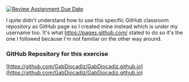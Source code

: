 [![Review Assignment Due Date](https://classroom.github.com/assets/deadline-readme-button-22041afd0340ce965d47ae6ef1cefeee28c7c493a6346c4f15d667ab976d596c.svg)](https://classroom.github.com/a/kElvRG-V)

I quite didn't understand how to use this specific GitHub classroom repository as GitHub page so I created mine instead which is under my username too. It's what https://pages.github.com/ stated to do so it's the one I followed because I'm not familiar on the other way around. 

### GitHub Repository for this exercise
[https://github.com/GabDiocadiz/GabDiocadiz.github.io](https://github.com/GabDiocadiz/GabDiocadiz.github.io)
